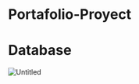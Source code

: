 # Portafolio-Proyect

# Database
![Untitled](https://github.com/AlbertMolinaMoreno/Portafolio-Proyect/assets/110935809/ac25440b-477f-4956-bc4f-1f7f3bf58a2c)
